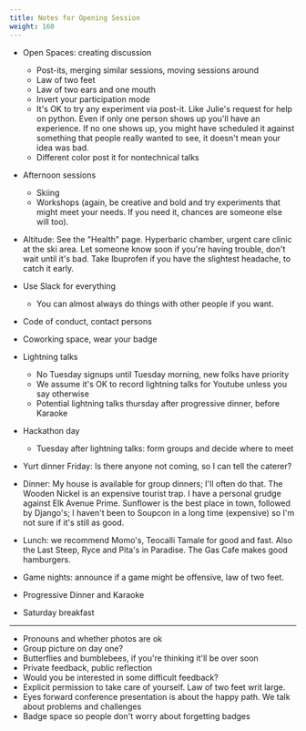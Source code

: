 ```yaml
---
title: Notes for Opening Session
weight: 160
---
```


- Open Spaces: creating discussion
  - Post-its, merging similar sessions, moving sessions around
  - Law of two feet
  - Law of two ears and one mouth
  - Invert your participation mode
  - It's OK to try any experiment via post-it. Like Julie's request for help on python.
    Even if only one person shows up you'll have an experience. If no one shows up,
    you might have scheduled it against something that people really wanted to see,
    it doesn't mean your idea was bad.
  - Different color post it for nontechnical talks

- Afternoon sessions
  - Skiing
  - Workshops (again, be creative and bold and try experiments that might meet
    your needs. If you need it, chances are someone else will too).

- Altitude: See the "Health" page. Hyperbaric chamber, urgent care clinic at the ski area.
  Let someone know soon if you're having trouble, don't wait until it's bad. Take Ibuprofen
  if you have the slightest headache, to catch it early.

- Use Slack for everything
  - You can almost always do things with other people if you want.

- Code of conduct, contact persons

- Coworking space, wear your badge

- Lightning talks
  - No Tuesday signups until Tuesday morning, new folks have priority
  - We assume it's OK to record lightning talks for Youtube unless you say otherwise
  - Potential lightning talks thursday after progressive dinner, before Karaoke

- Hackathon day
  - Tuesday after lightning talks: form groups and decide where to meet

- Yurt dinner Friday: Is there anyone not coming, so I can tell the caterer?

- Dinner: My house is available for group dinners; I'll often do that.
  The Wooden Nickel is an expensive tourist trap. I have a personal grudge
  against Elk Avenue Prime. Sunflower is the best place in town, followed by
  Django's; I haven't been to Soupcon in a long time (expensive) so I'm not
  sure if it's still as good.

- Lunch: we recommend Momo's, Teocalli Tamale for good and fast. Also the Last
  Steep, Ryce and Pita's in Paradise. The Gas Cafe makes good hamburgers.

- Game nights: announce if a game might be offensive, law of two feet.

- Progressive Dinner and Karaoke

- Saturday breakfast

________________________________________

- Pronouns and whether photos are ok
- Group picture on day one?
- Butterflies and bumblebees, if you're thinking it'll be over soon
- Private feedback, public reflection
- Would you be interested in some difficult feedback?
- Explicit permission to take care of yourself. Law of two feet writ large.
- Eyes forward conference presentation is about the happy path. We talk about problems and challenges
- Badge space so people don't worry about forgetting badges
